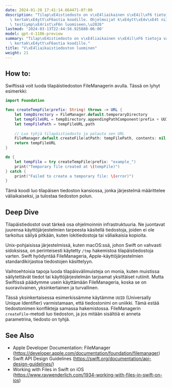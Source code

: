 ```yaml
---
date: 2024-01-20 17:41:14.664471-07:00
description: "Tilap\xE4istiedosto on v\xE4liaikainen s\xE4il\xF6 tietoja varten, kuin\
  \ kertak\xE4ytt\xF6astia koodille. Ohjelmoijat k\xE4ytt\xE4v\xE4t niit\xE4 turvallisen\
  \ testiymp\xE4rist\xF6n luomiseen,\u2026"
lastmod: '2024-03-13T22:44:56.925880-06:00'
model: gpt-4-1106-preview
summary: "Tilap\xE4istiedosto on v\xE4liaikainen s\xE4il\xF6 tietoja varten, kuin\
  \ kertak\xE4ytt\xF6astia koodille."
title: "V\xE4liaikaistiedoston luominen"
weight: 21
---
```


## How to:
Swiftissä voit luoda tilapäistiedoston FileManagerin avulla. Tässä on lyhyt esimerkki:

```Swift
import Foundation

func createTempFile(prefix: String) throws -> URL {
    let tempDirectory = FileManager.default.temporaryDirectory
    let tempFileURL = tempDirectory.appendingPathComponent(prefix + UUID().uuidString)
    let tempFilePath = tempFileURL.path
    
    // Luo tyhjä tilapäistiedosto ja palauta sen URL
    FileManager.default.createFile(atPath: tempFilePath, contents: nil, attributes: nil)
    return tempFileURL
}

do {
    let tempFile = try createTempFile(prefix: "example_")
    print("Temporary file created at \(tempFile)")
} catch {
    print("Failed to create a temporary file: \(error)")
}
```

Tämä koodi luo tilapäisen tiedoston kansiossa, jonka järjestelmä määrittelee väliaikaiseksi, ja tulostaa tiedoston polun.

## Deep Dive
Tilapäistiedostot ovat tärkeä osa ohjelmoinnin infrastruktuuria. Ne juontavat juurensa käyttöjärjestelmien tarpeesta käsitellä tiedostoja, joiden ei ole tarkoitus säilyä pitkään, kuten lokitiedostoja tai väliaikaisia kopioita.

Unix-pohjaisissa järjestelmissä, kuten macOS:ssä, johon Swift on vahvasti sidoksissa, on perinteisesti käytetty `/tmp` hakemistoa tilapäistiedostoja varten. Swift hyödyntää FileManageria, Apple-käyttöjärjestelmien standardikirjastoa tiedostojen käsittelyyn.

Vaihtoehtoisia tapoja luoda tilapäisvälimuisteja on monia, kuten muistissa säilytettävät tiedot tai käyttöjärjestelmän tarjoamat yksittäiset rutiinit. Mutta Swiftissä päädymme usein käyttämään FileManageria, koska se on suoraviivainen, yksinkertainen ja turvallinen.

Tässä yksinkertaisessa esimerkissämme käytämme `UUID` (Universally Unique Identifier) varmistamaan, että tiedostonimi on uniikki. Tämä estää tiedostonimen konflikteja samassa hakemistossa. FileManagerin `createFile`-metodi luo tiedoston, ja jos mitään sisältöä ei anneta parametrina, tiedosto on tyhjä.

## See Also
- Apple Developer Documentation: FileManager
  (https://developer.apple.com/documentation/foundation/filemanager)
- Swift API Design Guidelines
  (https://swift.org/documentation/api-design-guidelines/)
- Working with Files in Swift on iOS
  (https://www.raywenderlich.com/1934-working-with-files-in-swift-on-ios)
